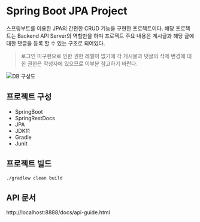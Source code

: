 # Spring Boot JPA Project
스프링부트를 이용한 JPA의 간편한 CRUD 기능을 구현한 프로젝트이다. 해당 프로젝트는 Backend API Server의 역할만을 하며 프로젝트 주요 내용은 게시글과 해당 글에 대한 댓글을 등록 할 수 있는 구조로 되어있다.
> 로그인 미구현으로 인한 권한 레벨이 없기에 각 게시물과 댓글의 삭제 변경에 대한 권한은 작성자에 있으므로 이부분 참고하기 바란다.

![DB 구성도](https://user-images.githubusercontent.com/33931721/153780809-0d9a27f2-e872-40b1-ba25-716a6d2b07e9.png)
## 프로젝트 구성
+ SpringBoot
+ SpringRestDocs
+ JPA
+ JDK11
+ Gradle
+ Junit
## 프로젝트 빌드
    ./gradlew clean build
## API 문서
http://localhost:8888/docs/api-guide.html

